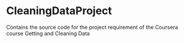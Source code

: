 CleaningDataProject
===================

Contains the source code for the project requirement of the Coursera course Getting and Cleaning Data
